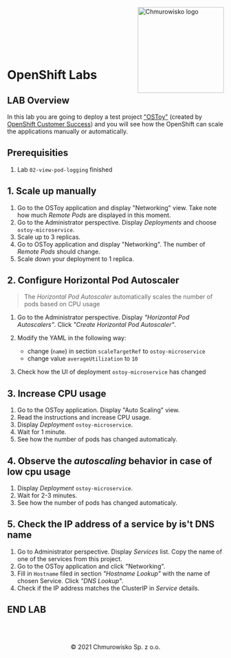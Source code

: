 <img src="../../../img/logo.png" alt="Chmurowisko logo" width="200"  align="right">
<br><br>
<br><br>
<br><br>

# OpenShift Labs

## LAB Overview

In this lab you are going to deploy a test project ["OSToy"](https://github.com/openshift-cs/ostoy) (created by [OpenShift Customer Success](https://github.com/openshift-cs)) and you will see how the OpenShift can scale the applications manually or automatically.
## Prerequisities

1. Lab `02-view-pod-logging` finished

## 1. Scale up manually

1. Go to the OSToy application and display  "Networking" view. Take note how much _Remote Pods_ are displayed in this moment.
2. Go to the Administrator perspective. Display _Deployments_ and choose `ostoy-microservice`.
3. Scale up to 3 replicas.
4. Go to OSToy application and display "Networking". The number of _Remote Pods_ should change.
5. Scale down your deployment to 1 replica.

## 2. Configure Horizontal Pod Autoscaler

> The _Horizontal Pod Autoscaler_ automatically scales the number of pods based on CPU usage

1. Go to the Administrator perspective. Display _"Horizontal Pod Autoscalers"_. Click _"Create Horizontal Pod Autoscaler"_.
2. Modify the YAML in the following way:

   - change (`name`) in section `scaleTargetRef` to `ostoy-microservice`
   - change value `averageUtilization` to `10`

3. Check how the UI of deployment `ostoy-microservice` has changed

## 3. Increase CPU usage

1. Go to the OSToy application. Display "Auto Scaling" view.
1. Read the instructions and increase CPU usage.
1. Display _Deployment_ `ostoy-microservice`.
1. Wait for 1 minute.
1. See how the number of pods has changed automaticaly.

## 4. Observe the _autoscaling_ behavior in case of low cpu usage

1. Display _Deployment_ `ostoy-microservice`. 
2. Wait for 2-3 minutes.
3. See how the number of pods has changed automaticaly.

## 5. Check the IP address of a service by is't DNS name

1. Go to Administrator perspective. Display  _Services_ list. Copy the name of one of the services from this project.
2. Go to the OSToy application and click "Networking".
3. Fill in `Hostname` filed in section _"Hostname Lookup"_ with the name of chosen Service. Click _"DNS Lookup"_.
4. Check if the IP address matches the ClusterIP in _Service_ details.

## END LAB

<br><br>

<center><p>&copy; 2021 Chmurowisko Sp. z o.o.<p></center>
